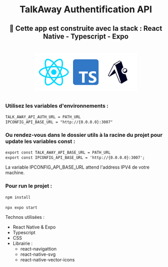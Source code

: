 <h1 align="center"><strong> TalkAway Authentification API</strong></h1>

<div align="center"><h2>🚀 Cette app est construite avec la stack : React Native - Typescript - Expo </h2></div>

<h1 align="center">

![](./docs/readme_stack.png)

</h1>



### Utilisez les variables d'environnements : 
```
TALK_AWAY_API_AUTH_URL = PATH_URL
IPCONFIG_API_BASE_URL = "http://{0.0.0.0}:3007"
```

### Ou rendez-vous dans le dossier utils à la racine du projet pour update les variables const :
```
export const TALK_AWAY_API_BASE_URL = PATH_URL
export const IPCONFIG_API_BASE_URL = 'http://{0.0.0.0}:3007';
```

La variable IPCONFIG_API_BASE_URL attend l'address IPV4 de votre machine.


### Pour run le projet :
``` 
npm install 

npx expo start
```

Technos utilisées : 

- React Native & Expo
- Typescript
- CSS
- Librairie :
    - react-navigattion
    - react-native-svg
    - react-native-vector-icons

